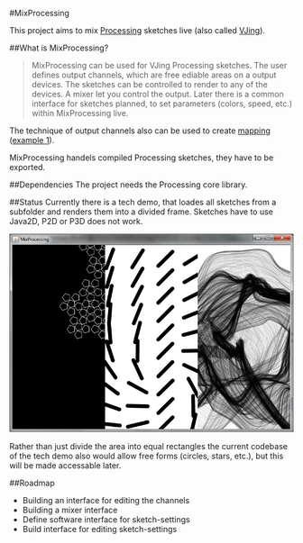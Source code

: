 #MixProcessing

This project aims to mix [Processing](http://www.processing.org/) sketches live (also called [VJing](http://en.wikipedia.org/wiki/VJing)). 

##What is MixProcessing?
>MixProcessing can be used for VJing Processing sketches. The user defines output channels, which are free ediable areas on a output devices. The sketches can be controlled to render to any of the devices. A mixer let you control the output. Later there is a common interface for sketches planned, to set parameters (colors, speed, etc.) within MixProcessing live.

The technique of output channels also can be used to create [mapping](http://en.wikipedia.org/wiki/Projection_mapping) ([example 1](http://www.vjseptum.com/wp-content/uploads/2013/01/Coliseum_VO_003.jpg)).

MixProcessing handels compiled Processing sketches, they have to be exported.

##Dependencies
The project needs the Processing core library.

##Status
Currently there is a tech demo, that loades all sketches from a subfolder and renders them into a divided frame. Sketches have to use Java2D, P2D or P3D does not work.

![Demonstration of the current codebase](images/2014-08-12_tech_demo.jpg)

Rather than just divide the area into equal rectangles the current codebase of the tech demo also would allow free forms (circles, stars, etc.), but this will be made accessable later.

##Roadmap
* Building an interface for editing the channels
* Building a mixer interface
* Define software interface for sketch-settings
* Build interface for editing sketch-settings
